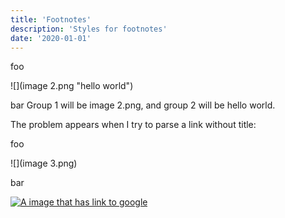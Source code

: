 ```yaml
---
title: 'Footnotes'
description: 'Styles for footnotes'
date: '2020-01-01'
---
```


foo

![](image 2.png "hello world")

bar
Group 1 will be image 2.png, and group 2 will be hello world.

The problem appears when I try to parse a link without title:

foo

![](image 3.png)

bar

[![A image that has link to google](https://picsum.photos/460/300 'Link to google')](https://google.com)
